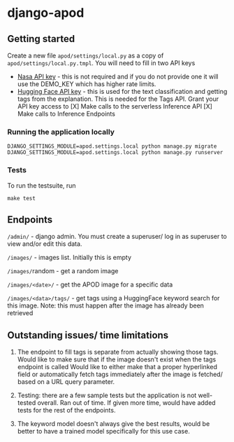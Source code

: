 # django-apod

## Getting started

Create a new file `apod/settings/local.py` as a copy of `apod/settings/local.py.tmpl`. You will need to fill in two API keys

* [Nasa API key](https://api.nasa.gov/#signUp) - this is not required and if you do not provide one it will use the DEMO_KEY which has higher rate limits.
* [Hugging Face API key](https://huggingface.co/docs/api-inference/quicktour#get-your-api-token) - this is used for the text classification and getting tags from the explanation. This is needed for the Tags API. Grant your API key access to 
[X] Make calls to the serverless Inference API
[X] Make calls to Inference Endpoints

### Running the application locally

```
DJANGO_SETTINGS_MODULE=apod.settings.local python manage.py migrate
DJANGO_SETTINGS_MODULE=apod.settings.local python manage.py runserver
```

### Tests

To run the testsuite, run 
```
make test
```

## Endpoints

`/admin/` - django admin. You must create a superuser/ log in as superuser to view and/or edit this data.

`/images/` - images list. Initially this is empty

`/images/`random - get a random image

`/images/<date>/` - get the APOD image for a specific data

`/images/<data>/tags/` - get tags using a HuggingFace keyword search for this image. Note: this must happen after the image has already been retrieved 

## Outstanding issues/ time limitations

1. The endpoint to fill tags is separate from actually showing those tags. Would like to make sure that if the image doesn't exist when the tags endpoint is called 
Would like to either make that a proper hyperlinked field or automatically fetch tags immediately after the image is fetched/ based on a URL query parameter.


2. Testing: there are a few sample tests but the application is not well-tested overall. Ran out of time. If given more time, would have added tests for the rest of the endpoints.

3. The keyword model doesn't always give the best results, would be better to have a trained model specifically for this use case. 